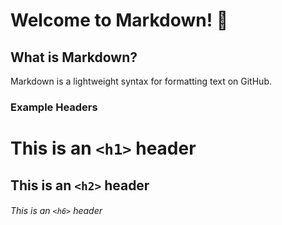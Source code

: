 # Welcome to Markdown! 👋

## What is Markdown?
Markdown is a lightweight syntax for formatting text on GitHub.

### Example Headers
# This is an `<h1>` header  
## This is an `<h2>` header  
###### This is an `<h6>` header  
